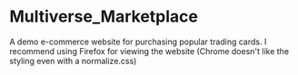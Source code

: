 # Multiverse_Marketplace
A demo e-commerce website for purchasing popular trading cards.
 I recommend using Firefox for viewing the website (Chrome doesn't like the styling even with a normalize.css)
